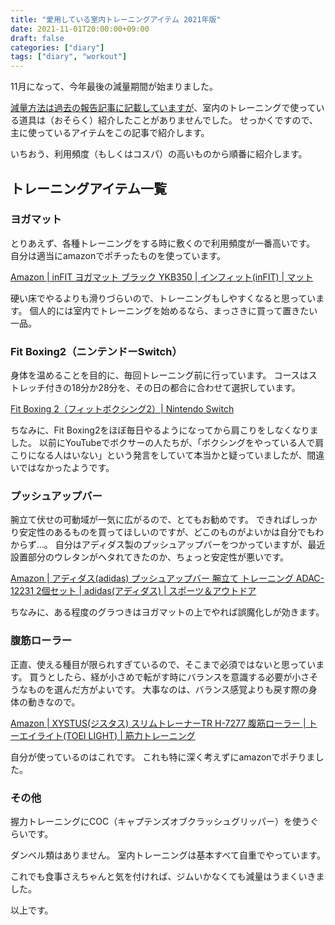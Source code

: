 ```yaml
---
title: "愛用している室内トレーニングアイテム 2021年版"
date: 2021-11-01T20:00:00+09:00
draft: false
categories: ["diary"]
tags: ["diary", "workout"]
---
```


11月になって、今年最後の減量期間が始まりました。

[減量方法は過去の報告記事に記載していますが](/note/tags/workout/)、室内のトレーニングで使っている道具は（おそらく）紹介したことがありませんでした。
せっかくですので、主に使っているアイテムをこの記事で紹介します。

いちおう、利用頻度（もしくはコスパ）の高いものから順番に紹介します。

## トレーニングアイテム一覧

### ヨガマット

とりあえず、各種トレーニングをする時に敷くので利用頻度が一番高いです。
自分は適当にamazonでポチったものを使っています。

[Amazon \| inFIT ヨガマット ブラック YKB350 \| インフィット\(inFIT\) \| マット](https://www.amazon.co.jp/gp/product/B0032JT50C/)

硬い床でやるよりも滑りづらいので、トレーニングもしやすくなると思っています。
個人的には室内でトレーニングを始めるなら、まっさきに買って置きたい一品。

### Fit Boxing2（ニンテンドーSwitch）

身体を温めることを目的に、毎回トレーニング前に行っています。
コースはストレッチ付きの18分か28分を、その日の都合に合わせて選択しています。

[Fit Boxing 2（フィットボクシング2）\| Nintendo Switch](https://fitboxing.net/2/)

ちなみに、Fit Boxing2をほぼ毎日やるようになってから肩こりをしなくなりました。
以前にYouTubeでボクサーの人たちが、「ボクシングをやっている人で肩こりになる人はいない」という発言をしていて本当かと疑っていましたが、間違いではなかったようです。

### プッシュアップバー

腕立て伏せの可動域が一気に広がるので、とてもお勧めです。
できればしっかり安定性のあるものを買ってほしいのですが、どこのものがよいかは自分でもわからず…。
自分はアディダス製のプッシュアップバーをつかっていますが、最近設置部分のウレタンがヘタれてきたのか、ちょっと安定性が悪いです。

[Amazon \| アディダス\(adidas\) プッシュアップバー 腕立て トレーニング ADAC\-12231 2個セット \| adidas\(アディダス\) \| スポーツ＆アウトドア](https://www.amazon.co.jp/dp/B004KQXS8G/)

ちなみに、ある程度のグラつきはヨガマットの上でやれば誤魔化しが効きます。

### 腹筋ローラー

正直、使える種目が限られすぎているので、そこまで必須ではないと思っています。
買うとしたら、経が小さめで転がす時にバランスを意識する必要が小さそうなものを選んだ方がよいです。
大事なのは、バランス感覚よりも戻す際の身体の動きなので。

[Amazon \| XYSTUS\(ジスタス\) スリムトレーナーTR H\-7277 腹筋ローラー \| トーエイライト\(TOEI LIGHT\) \| 筋力トレーニング](https://www.amazon.co.jp/gp/product/B0160JH1OM/)

自分が使っているのはこれです。
これも特に深く考えずにamazonでポチりました。

### その他

握力トレーニングにCOC（キャプテンズオブクラッシュグリッパー）を使うぐらいです。

ダンベル類はありません。
室内トレーニングは基本すべて自重でやっています。

これでも食事さえちゃんと気を付ければ、ジムいかなくても減量はうまくいきました。

以上です。